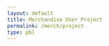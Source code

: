 ```yaml
---
layout: default
title: Merchandise User Project
permalink: /merch/project
type: pbl
---
```


<!-- from w3schools-->

<!DOCTYPE html>
<html>
<head>
<meta name="viewport" content="width=device-width, initial-scale=1">
    <style>
    body, html {
     height: 100%;
    }
    .parallax {
     /* The image used */
    background-image: url('/images/delnorte.jpg');
    /* Full height */
    height: 100%; 
    /* Create the parallax scrolling effect */
    background-attachment: fixed;
    background-position: center;
    background-repeat: no-repeat;
    background-size: cover;
    }
</style>
</head>
    <body>

<div class="parallax"></div>

<div style="height:1000px;background-color:grey;font-size:36px">


<!-- Trigger/Open The Modal -->
 <button id="myBtn">Draft Email to Customer</button>

 <!-- The Modal -->
 <div id="myModal" class="modal">

<!-- Modal content -->
 <div class="modal-content">
        <span class="close">&times;</span>
        <p>Hello __(customer name here)__!
            Thank you so much for your order! Please come to the student store at lunch to pick up your new swaggy merchandise!
        Sincerely,
        __Merch Andise__(commissioner name)
        Del Norte ASB
        Merchandise Commmissioner</p>
    </div>

</div>

<script>
// Get the modal
var modal = document.getElementById("myModal");

// Get the button that opens the modal
var btn = document.getElementById("myBtn");

// Get the <span> element that closes the modal
var span = document.getElementsByClassName("close")[0];

// When the user clicks the button, open the modal 
btn.onclick = function() {
  modal.style.display = "block";
}

// When the user clicks on <span> (x), close the modal
span.onclick = function() {
  modal.style.display = "none";
}

// When the user clicks anywhere outside of the modal, close it
window.onclick = function(event) {
  if (event.target == modal) {
    modal.style.display = "none";
  }
}
</script>
</html>
</div>

<div class="parallax"></div>

</body>
</html>